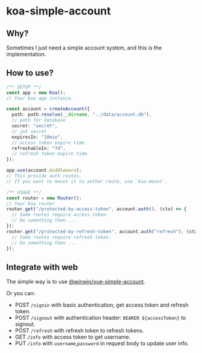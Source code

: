 # koa-simple-account

## Why?

Sometimes I just need a simple account system, and this is the implementation.

## How to use?

```ts
/** SETUP **/
const app = new Koa();
// Your koa app instance.

const account = createAccount({
  path: path.resolve(__dirname, "../data/account.db"),
  // path for database
  secret: "secret",
  // jwt secret
  expiresIn: "10min",
  // access token expire time
  refreshableIn: "7d",
  // refresh token expire time
});

app.use(account.middleware);
// This provide auth routes.
// If you want to mount it to aother route, use `koa-mount`.

/** USAGE **/
const router = new Router();
// Your koa router
router.get("/protected-by-access-token", account.auth(), (ctx) => {
  // Some routes require access token.
  // Do something then ...
});
router.get("/protected-by-refresh-token", account.auth("refresh"), (ctx) => {
  // Some routes require refresh token.
  // Do something then ...
});
```

## Integrate with web

The simple way is to use [@winwin/vue-simple-account](https://github.com/YuJianghao/vue-simple-account).

Or you can:

- POST `/signin` with basic authentication, get access token and refresh token.
- POST `/signout` with authentication header: `BEARER ${accessToken}` to signout.
- POST `/refresh` with refresh token to refresh tokens.
- GET `/info` with access token to get username.
- PUT `/info` with `username`,`password` in request body to update user info.
